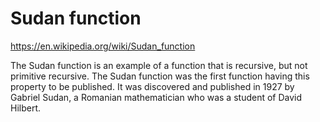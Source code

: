 # Sudan function

https://en.wikipedia.org/wiki/Sudan_function

The Sudan function is an example of a function that is recursive, but not primitive recursive. The Sudan function was the first function having this property to be published. It was discovered and published in 1927 by Gabriel Sudan, a Romanian mathematician who was a student of David Hilbert.
